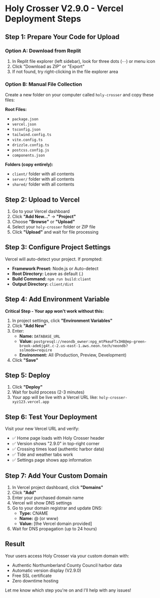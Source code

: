 # Holy Crosser V2.9.0 - Vercel Deployment Steps

## Step 1: Prepare Your Code for Upload

### Option A: Download from Replit
1. In Replit file explorer (left sidebar), look for three dots (⋯) or menu icon
2. Click "Download as ZIP" or "Export"
3. If not found, try right-clicking in the file explorer area

### Option B: Manual File Collection
Create a new folder on your computer called `holy-crosser` and copy these files:

**Root Files:**
- `package.json`
- `vercel.json` 
- `tsconfig.json`
- `tailwind.config.ts`
- `vite.config.ts`
- `drizzle.config.ts`
- `postcss.config.js`
- `components.json`

**Folders (copy entirely):**
- `client/` folder with all contents
- `server/` folder with all contents  
- `shared/` folder with all contents

## Step 2: Upload to Vercel

1. Go to your Vercel dashboard
2. Click **"Add New..."** → **"Project"**
3. Choose **"Browse"** or **"Upload"**
4. Select your `holy-crosser` folder or ZIP file
5. Click **"Upload"** and wait for file processing

## Step 3: Configure Project Settings

Vercel will auto-detect your project. If prompted:
- **Framework Preset:** Node.js or Auto-detect
- **Root Directory:** Leave as default (.)
- **Build Command:** `npm run build:client`
- **Output Directory:** `client/dist`

## Step 4: Add Environment Variable

**Critical Step - Your app won't work without this:**

1. In project settings, click **"Environment Variables"**
2. Click **"Add New"**
3. Enter:
   - **Name:** `DATABASE_URL`
   - **Value:** `postgresql://neondb_owner:npg_mtPkeuFTx3H8@ep-green-brook-ade6jg4t.c-2.us-east-1.aws.neon.tech/neondb?sslmode=require`
   - **Environment:** All (Production, Preview, Development)
4. Click **"Save"**

## Step 5: Deploy

1. Click **"Deploy"**
2. Wait for build process (2-3 minutes)
3. Your app will be live with a Vercel URL like: `holy-crosser-xyz123.vercel.app`

## Step 6: Test Your Deployment

Visit your new Vercel URL and verify:
- ✅ Home page loads with Holy Crosser header
- ✅ Version shows "2.9.0" in top-right corner
- ✅ Crossing times load (authentic harbor data)
- ✅ Tide and weather tabs work
- ✅ Settings page shows app information

## Step 7: Add Your Custom Domain

1. In Vercel project dashboard, click **"Domains"**
2. Click **"Add"**
3. Enter your purchased domain name
4. Vercel will show DNS settings
5. Go to your domain registrar and update DNS:
   - **Type:** CNAME
   - **Name:** @ (or www)
   - **Value:** [the Vercel domain provided]
6. Wait for DNS propagation (up to 24 hours)

## Result

Your users access Holy Crosser via your custom domain with:
- Authentic Northumberland County Council harbor data
- Automatic version display (V2.9.0)
- Free SSL certificate
- Zero downtime hosting

Let me know which step you're on and I'll help with any issues!